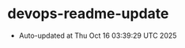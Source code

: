 # devops-readme-update
<!--START_SECTION:activity-->
- Auto-updated at Thu Oct 16 03:39:29 UTC 2025
<!--END_SECTION:activity-->
